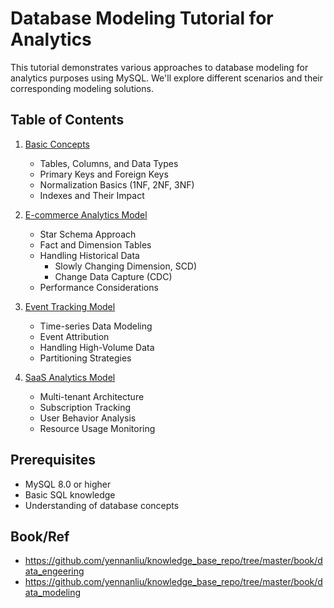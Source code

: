 # Database Modeling Tutorial for Analytics

This tutorial demonstrates various approaches to database modeling for analytics purposes using MySQL. We'll explore different scenarios and their corresponding modeling solutions.

## Table of Contents

1. [Basic Concepts](01_basic_concepts.sql)
   - Tables, Columns, and Data Types
   - Primary Keys and Foreign Keys
   - Normalization Basics (1NF, 2NF, 3NF)
   - Indexes and Their Impact

2. [E-commerce Analytics Model](02_ecommerce_model.sql)
   - Star Schema Approach
   - Fact and Dimension Tables
   - Handling Historical Data
      - Slowly Changing Dimension, SCD)
      - Change Data Capture (CDC)
   - Performance Considerations   

3. [Event Tracking Model](03_event_tracking.sql)
   - Time-series Data Modeling
   - Event Attribution
   - Handling High-Volume Data
   - Partitioning Strategies

4. [SaaS Analytics Model](04_saas_model.sql)
   - Multi-tenant Architecture
   - Subscription Tracking
   - User Behavior Analysis
   - Resource Usage Monitoring

## Prerequisites
- MySQL 8.0 or higher
- Basic SQL knowledge
- Understanding of database concepts


## Book/Ref
- https://github.com/yennanliu/knowledge_base_repo/tree/master/book/data_engeering
- https://github.com/yennanliu/knowledge_base_repo/tree/master/book/data_modeling